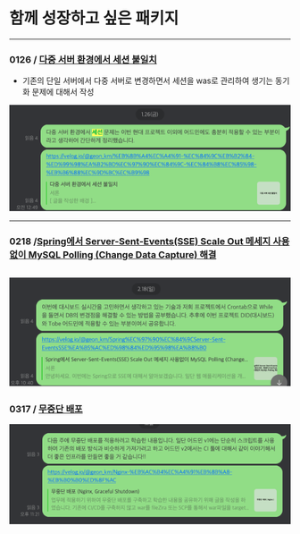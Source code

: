 # 함께 성장하고 싶은 패키지

---

### 0126 / [다중 서버 환경에서 세션 불일치](https://velog.io/@geon_km/%EB%8B%A4%EC%A4%91-%EC%84%9C%EB%B2%84-%ED%99%98%EA%B2%BD%EC%97%90%EC%84%9C-%EC%84%B8%EC%85%98-%EB%B6%88%EC%9D%BC%EC%B9%98) 

- 기존의 단일 서버에서 다중 서버로 변경하면서 세션을 was로 관리하여 생기는 동기화 문제에 대해서 작성

![img.png](../img/다중세션.png)


---

### 0218 /[Spring에서 Server-Sent-Events(SSE) Scale Out 메세지 사용없이 MySQL Polling (Change Data Capture) 해결](https://velog.io/@geon_km/Spring%EC%97%90%EC%84%9CServer-Sent-EventsSSE%EA%B5%AC%ED%98%84%ED%95%98%EA%B8%B0)
![img_2.png](../img/SSE.png)
---

### 0317 / [무중단 배포](https://velog.io/@geon_km/posts)

![img_1.png](../img/무중단배포.png)